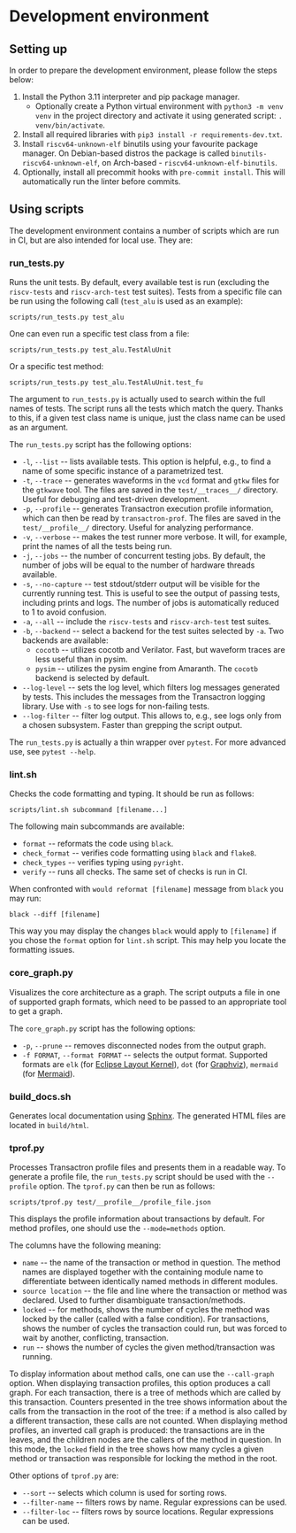 # Development environment

## Setting up

In order to prepare the development environment, please follow the steps below:

1. Install the Python 3.11 interpreter and pip package manager.
    * Optionally create a Python virtual environment with `python3 -m venv venv` in the project directory and activate it using generated script: `. venv/bin/activate`.
2. Install all required libraries with `pip3 install -r requirements-dev.txt`.
3. Install `riscv64-unknown-elf` binutils using your favourite package manager. On Debian-based distros the package is called `binutils-riscv64-unknown-elf`, on Arch-based - `riscv64-unknown-elf-binutils`.
4. Optionally, install all precommit hooks with `pre-commit install`. This will automatically run the linter before commits.

## Using scripts

The development environment contains a number of scripts which are run in CI, but are also intended for local use. They are:

### run\_tests.py

Runs the unit tests.
By default, every available test is run (excluding the `riscv-tests` and `riscv-arch-test` test suites).
Tests from a specific file can be run using the following call (`test_alu` is used as an example):

```
scripts/run_tests.py test_alu
```

One can even run a specific test class from a file:

```
scripts/run_tests.py test_alu.TestAluUnit
```

Or a specific test method:

```
scripts/run_tests.py test_alu.TestAluUnit.test_fu
```

The argument to `run_tests.py` is actually used to search within the full names of tests.
The script runs all the tests which match the query.
Thanks to this, if a given test class name is unique, just the class name can be used as an argument.

The `run_tests.py` script has the following options:

* `-l`, `--list` -- lists available tests. This option is helpful, e.g., to find a name of some specific instance of a parametrized test.
* `-t`, `--trace` -- generates waveforms in the `vcd` format and `gtkw` files for the `gtkwave` tool.
  The files are saved in the `test/__traces__/` directory.
  Useful for debugging and test-driven development.
* `-p`, `--profile` -- generates Transactron execution profile information, which can then be read by `transactron-prof`.
  The files are saved in the `test/__profile__/` directory.
  Useful for analyzing performance.
* `-v`, `--verbose` -- makes the test runner more verbose. It will, for example, print the names of all the tests being run.
* `-j`, `--jobs` -- the number of concurrent testing jobs.
  By default, the number of jobs will be equal to the number of hardware threads available.
* `-s`, `--no-capture` -- test stdout/stderr output will be visible for the currently running test. 
  This is useful to see the output of passing tests, including prints and logs.
  The number of jobs is automatically reduced to 1 to avoid confusion.
* `-a`, `--all` -- include the `riscv-tests` and `riscv-arch-test` test suites.
* `-b`, `--backend` -- select a backend for the test suites selected by `-a`.
  Two backends are available:
  - `cocotb` -- utilizes cocotb and Verilator. Fast, but waveform traces are less useful than in pysim.
  - `pysim` -- utilizes the pysim engine from Amaranth.
  The `cocotb` backend is selected by default.
* `--log-level` -- sets the log level, which filters log messages generated by tests.
  This includes the messages from the Transactron logging library.
  Use with `-s` to see logs for non-failing tests.
* `--log-filter` -- filter log output.
  This allows to, e.g., see logs only from a chosen subsystem.
  Faster than grepping the script output.

The `run_tests.py` is actually a thin wrapper over `pytest`.
For more advanced use, see `pytest --help`.

### lint.sh

Checks the code formatting and typing. It should be run as follows:

```
scripts/lint.sh subcommand [filename...]
```

The following main subcommands are available:

* `format` -- reformats the code using `black`.
* `check_format` -- verifies code formatting using `black` and `flake8`.
* `check_types` -- verifies typing using `pyright`.
* `verify` -- runs all checks. The same set of checks is run in CI.

When confronted with `would reformat [filename]` message from `black` you may run:

```
black --diff [filename]
```
This way you may display the changes `black` would apply to `[filename]` if you chose the `format` option for `lint.sh` script. This may help you locate the formatting issues.

### core\_graph.py

Visualizes the core architecture as a graph. The script outputs a file in one of supported graph formats, which need to be passed to an appropriate tool to get a graph.

The `core_graph.py` script has the following options:

* `-p`, `--prune` -- removes disconnected nodes from the output graph.
* `-f FORMAT`, `--format FORMAT` -- selects the output format. Supported formats are `elk` (for [Eclipse Layout Kernel](https://www.eclipse.org/elk/)), `dot` (for [Graphviz](https://graphviz.org/)), `mermaid` (for [Mermaid](https://mermaid.js.org/)).

### build\_docs.sh

Generates local documentation using [Sphinx](https://www.sphinx-doc.org/). The generated HTML files are located in `build/html`.

### tprof.py

Processes Transactron profile files and presents them in a readable way.
To generate a profile file, the `run_tests.py` script should be used with the `--profile` option.
The `tprof.py` can then be run as follows:

```
scripts/tprof.py test/__profile__/profile_file.json
```

This displays the profile information about transactions by default.
For method profiles, one should use the `--mode=methods` option.

The columns have the following meaning:

* `name` -- the name of the transaction or method in question. The method names are displayed together with the containing module name to differentiate between identically named methods in different modules.
* `source location` -- the file and line where the transaction or method was declared. Used to further disambiguate transaction/methods.
* `locked` -- for methods, shows the number of cycles the method was locked by the caller (called with a false condition). For transactions, shows the number of cycles the transaction could run, but was forced to wait by another, conflicting, transaction.
* `run` -- shows the number of cycles the given method/transaction was running.

To display information about method calls, one can use the `--call-graph` option.
When displaying transaction profiles, this option produces a call graph. For each transaction, there is a tree of methods which are called by this transaction.
Counters presented in the tree shows information about the calls from the transaction in the root of the tree: if a method is also called by a different transaction, these calls are not counted.
When displaying method profiles, an inverted call graph is produced: the transactions are in the leaves, and the children nodes are the callers of the method in question.
In this mode, the `locked` field in the tree shows how many cycles a given method or transaction was responsible for locking the method in the root.

Other options of `tprof.py` are:

* `--sort` -- selects which column is used for sorting rows.
* `--filter-name` -- filters rows by name. Regular expressions can be used.
* `--filter-loc` -- filters rows by source locations. Regular expressions can be used.
